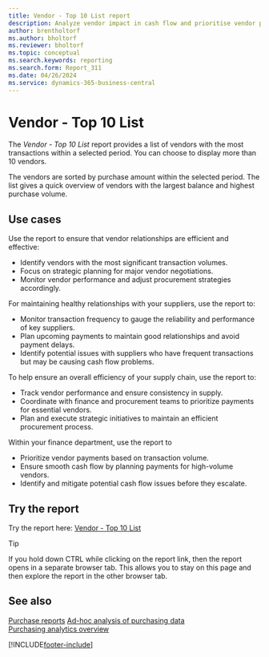 ```yaml
---
title: Vendor - Top 10 List report
description: Analyze vendor impact in cash flow and prioritise vendor payments.
author: brentholtorf
ms.author: bholtorf
ms.reviewer: bholtorf
ms.topic: conceptual
ms.search.keywords: reporting
ms.search.form: Report_311
ms.date: 04/26/2024
ms.service: dynamics-365-business-central
---
```


# Vendor - Top 10 List

The *Vendor - Top 10 List* report provides a list of vendors with the most transactions within a selected period. You can choose to display more than 10 vendors.

The vendors are sorted by purchase amount within the selected period. The list gives a quick overview of vendors with the largest balance and highest purchase volume.


## Use cases
Use the report to ensure that vendor relationships are efficient and effective:
- Identify vendors with the most significant transaction volumes.
- Focus on strategic planning for major vendor negotiations.
- Monitor vendor performance and adjust procurement strategies accordingly.

For maintaining healthy relationships with your suppliers, use the report to:
- Monitor transaction frequency to gauge the reliability and performance of key suppliers.
- Plan upcoming payments to maintain good relationships and avoid payment delays.
- Identify potential issues with suppliers who have frequent transactions but may be causing cash flow problems.

To help ensure an overall efficiency of your supply chain, use the report to:
- Track vendor performance and ensure consistency in supply.
- Coordinate with finance and procurement teams to prioritize payments for essential vendors.
- Plan and execute strategic initiatives to maintain an efficient procurement process.

Within your finance department, use the report to 
- Prioritize vendor payments based on transaction volume.
- Ensure smooth cash flow by planning payments for high-volume vendors.
- Identify and mitigate potential cash flow issues before they escalate.


## Try the report

Try the report here: [Vendor - Top 10 List](https://businesscentral.dynamics.com?report=311)

> [!TIP]
> If you hold down CTRL while clicking on the report link, then the report opens in a separate browser tab. This allows you to stay on this page and then explore the report in the other browser tab.


## See also

[Purchase reports](../purchase-reports.md)
[Ad-hoc analysis of purchasing data](../ad-hoc-analysis-purchasing.md)  
[Purchasing analytics overview](../purchasing-analytics-overview.md)   

[!INCLUDE[footer-include](../includes/footer-banner.md)]